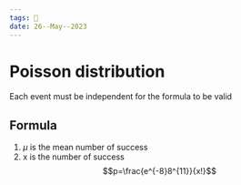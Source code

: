 ```yaml
---
tags: 🌱
date: 26--May--2023
---
```


# Poisson distribution

Each event must be independent for the formula to be valid

## Formula

1. $\mu$ is the mean number of success
2. x is the number of success
$$p=\frac{e^{-8}8^{11}}{x!}$$
